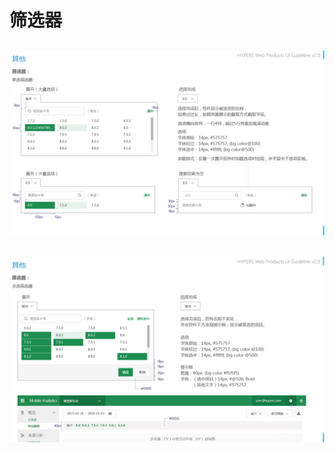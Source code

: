 # 筛选器

![Alt text](../image/UI-Standar-LUXURY-31.jpg)
---
![Alt text](../image/UI-Standar-LUXURY-32.jpg)
---
